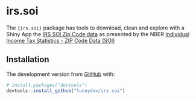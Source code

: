 
<!-- README.md is generated from README.Rmd. Please edit that file -->

# irs.soi

<!-- badges: start -->
<!-- badges: end -->

The `{irs.soi}` package has tools to download, clean and explore with a
Shiny App the [IRS SOI Zip Code
data](https://www.irs.gov/statistics/soi-tax-stats-individual-income-tax-statistics-zip-code-data-soi)
as presented by the NBER [Individual Income Tax Statistics - ZIP Code
Data
(SOI)](Individual%20Income%20Tax%20Statistics%20-%20ZIP%20Code%20Data%20(SOI))

## Installation

The development version from [GitHub](https://github.com/) with:

``` r
# install.packages("devtools")
devtools::install_github("luceydav/irs.soi")
```
